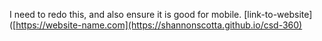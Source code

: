I need to redo this, and also ensure it is good for mobile.
[link-to-website]([https://website-name.com](https://shannonscotta.github.io/csd-360)
